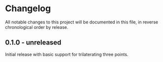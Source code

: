 # Changelog

All notable changes to this project will be documented in this file, in reverse chronological order by release.

## 0.1.0 - unreleased

Initial release with basic support for trilaterating three points.